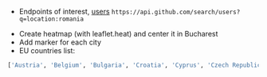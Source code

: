 * Endpoints of interest, [users](https://docs.github.com/en/rest/search/search?apiVersion=2022-11-28#search-users) `https://api.github.com/search/users?q=location:romania`

- Create heatmap (with leaflet.heat) and center it in Bucharest
- Add marker for each city
- EU countries list:
```bash
['Austria', 'Belgium', 'Bulgaria', 'Croatia', 'Cyprus', 'Czech Republic', 'Denmark', 'Estonia', 'Finland', 'France', 'Germany', 'Greece', 'Hungary', 'Ireland', 'Italy', 'Latvia', 'Lithuania', 'Luxembourg', 'Malta', 'Netherlands', 'Poland', 'Portugal', 'Romania', 'Switzerland', 'Slovakia', 'Spain', 'Sweden']
```